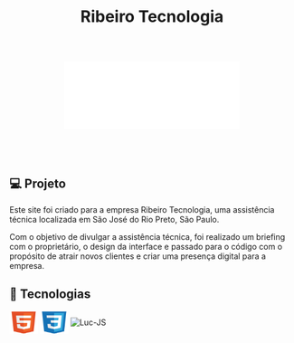 <h1 align="center">
Ribeiro Tecnologia
<br>
<br>

  ![Ribeirotecnologia](https://github.com/luc-ribeiro/ribeiro-tecnologia/blob/master/img/ribeirotecnologia.svg)
</h1>
<br>

## 💻 Projeto
Este site foi criado para a empresa Ribeiro Tecnologia, uma assistência técnica localizada em São José do Rio Preto, São Paulo.

Com o objetivo de divulgar a assistência técnica, foi realizado um briefing com o proprietário, o design da interface e 
passado para o código com o propósito de atrair novos clientes e criar uma presença digital para a empresa.

## 🚀 Tecnologias

<div style="display: inline_block">
	<img align="center" alt="Luc-HTML" height="40" width="50" src="https://raw.githubusercontent.com/devicons/devicon/master/icons/html5/html5-original.svg">
	<img align="center" alt="Luc-CSS" height="40" width="50" src="https://raw.githubusercontent.com/devicons/devicon/master/icons/css3/css3-original.svg">
 <img align="center" alt="Luc-JS" height="40" width="50"  src="https://cdn.jsdelivr.net/gh/devicons/devicon/icons/javascript/javascript-original.svg" />
</div>
